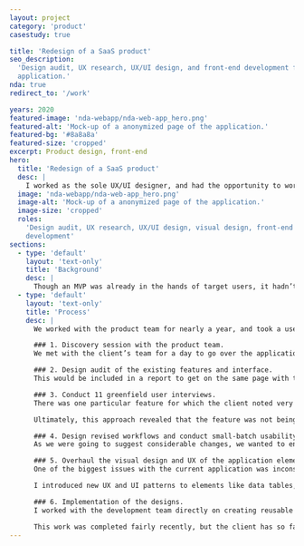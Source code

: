```yaml
---
layout: project
category: 'product'
casestudy: true

title: 'Redesign of a SaaS product'
seo_description:
  'Design audit, UX research, UX/UI design, and front-end development for a web
  application.'
nda: true
redirect_to: '/work'

years: 2020
featured-image: 'nda-webapp/nda-web-app_hero.png'
featured-alt: 'Mock-up of a anonymized page of the application.'
featured-bg: '#8a8a8a'
featured-size: 'cropped'
excerpt: Product design, front-end
hero:
  title: 'Redesign of a SaaS product'
  desc: |
    I worked as the sole UX/UI designer, and had the opportunity to work on many aspects of the final application.
  image: 'nda-webapp/nda-web-app_hero.png'
  image-alt: 'Mock-up of a anonymized page of the application.'
  image-size: 'cropped'
  roles:
    'Design audit, UX research, UX/UI design, visual design, front-end
    development'
sections:
  - type: 'default'
    layout: 'text-only'
    title: 'Background'
    desc: |
      Though an MVP was already in the hands of target users, it hadn’t been built with a UX designer guiding the process. As a result, there were many documented usability issues. The client brought us on to redesign core workflows, navigation, and the visual design of the application.
  - type: 'default'
    layout: 'text-only'
    title: 'Process'
    desc: |
      We worked with the product team for nearly a year, and took a user-centered approach. Communication would be key to keeping our team aligned with the client’s goals. Below I detail some of the ways we ensured that our adjustments were aligned with user goals as well. 

      ### 1. Discovery session with the product team.
      We met with the client’s team for a day to go over the application, their organizational goals, and the product’s userbase. Fortunately, the client had been gathering feedback for some time and we were able to review the information they had gathered.

      ### 2. Design audit of the existing features and interface.
      This would be included in a report to get on the same page with the product team regarding the scope of work and opportunities for improvement. 

      ### 3. Conduct 11 greenfield user interviews. 
      There was one particular feature for which the client noted very low engagement. I wanted to ensure that we could better understand how their users conduct their work in order to better understand out how this feature fits into their workflow. 

      Ultimately, this approach revealed that the feature was not being used largely due to a key limitation of the data. We learned that users typically got this information from internal teams as they needed a level of granularity and customization that was not currently possible. Despite the initially disappointing findings, it was a win to both the client and our team to be armed with this information. This feature was ultimately cut from the scope of work and in its stead we prioritized enhancing other areas of the application.

      ### 4. Design revised workflows and conduct small-batch usability tests.
      As we were going to suggest considerable changes, we wanted to ensure that our changes made sense both to existing users of the application and potential users. I redesigned workflows as wireframes using Sketch, and hooked them up as prototypes in Marvel. I wrote a testing script and one of my teammembers then conducted tests with several users. The findings led us to make several changes to our thinking before we applied the new designs.

      ### 5. Overhaul the visual design and UX of the application elements and document changes in a style guide.
      One of the biggest issues with the current application was inconsistency in the application of visual design. Elements would appear and disappear depending on availabilty, there were no focus states, color was frequently used and jarring, and color contrast was low. 

      I introduced new UX and UI patterns to elements like data tables, buttons, lists, and navigational elements, bearing in mind a11y. I then documented the changes in a Sketch style guide for the client and future development teams to review changes against.

      ### 6. Implementation of the designs.
      I worked with the development team directly on creating reusable components in a React application, and was also responsible for a11y and final polish of the various elements on the screen. 

      This work was completed fairly recently, but the client has so far shared positive feedback from users with our team.
---
```

